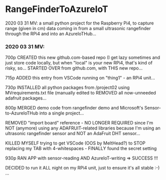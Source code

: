 # RangeFinderToAzureIoT
2020 03 31 MV: a small python project for the Raspberry Pi4, to capture range (given in cm) data coming in from a small ultrasonic rangefinder through the RPi4 and into an AzureIoTHub...

### 2020 03 31 MV:
700p
CREATED this new github.com-based repo (I get lazy sometimes and just store code locally, but when "local" is your new RPi4, that's kind of risky, so... STARTED OVER from github.com, with THIS new repo... 

715p
ADDED this entry from VSCode running on "thing1" - an RPi4 unit... 

730p
INSTALLED all python packages from /project02 using MVrequirements.txt file (manually edited to REMOVED all now-unneeded adafruit packages...

800p
MERGED demo code from rangefinder demo and Microsoft's Sensor-to-AzureIoTHub into a single project...

REMOVED "import board" reference - NO LONGER REQUIRED since I'm NOT (anymore) using any ADAFRUIT-related libraries because I'm using an ultrasonic rangefinder sensor and NOT an AdaFruit DHT sensor... 

KILLED MYSELF trying to get VSCode (OOS by MeltHead?) to STOP replacing my TAB with 4-whitespaces - FINALLY found the secret setting

930p
RAN APP with sensor-reading AND AzureIoT-writing
=> SUCCESS !!! 

DECIDED to run it ALL night on my RPi4 unit, just to ensure it's all stable :-) ... 
